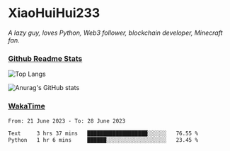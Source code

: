 # XiaoHuiHui233

*A lazy guy, loves Python, Web3 follower, blockchain developer, Minecraft fan.*

### [Github Readme Stats](https://github.com/anuraghazra/github-readme-stats)

![Top Langs](https://github-readme-stats.vercel.app/api/top-langs/?username=XiaoHuiHui233&layout=compact&theme=github_dark)

![Anurag's GitHub stats](https://github-readme-stats.vercel.app/api?username=XiaoHuiHui233&show_icons=true&theme=github_dark)

### [WakaTime](https://wakatime.com)

<!--START_SECTION:waka-->

```txt
From: 21 June 2023 - To: 28 June 2023

Text     3 hrs 37 mins   ███████████████████░░░░░░   76.55 %
Python   1 hr 6 mins     ██████░░░░░░░░░░░░░░░░░░░   23.45 %
```

<!--END_SECTION:waka-->
